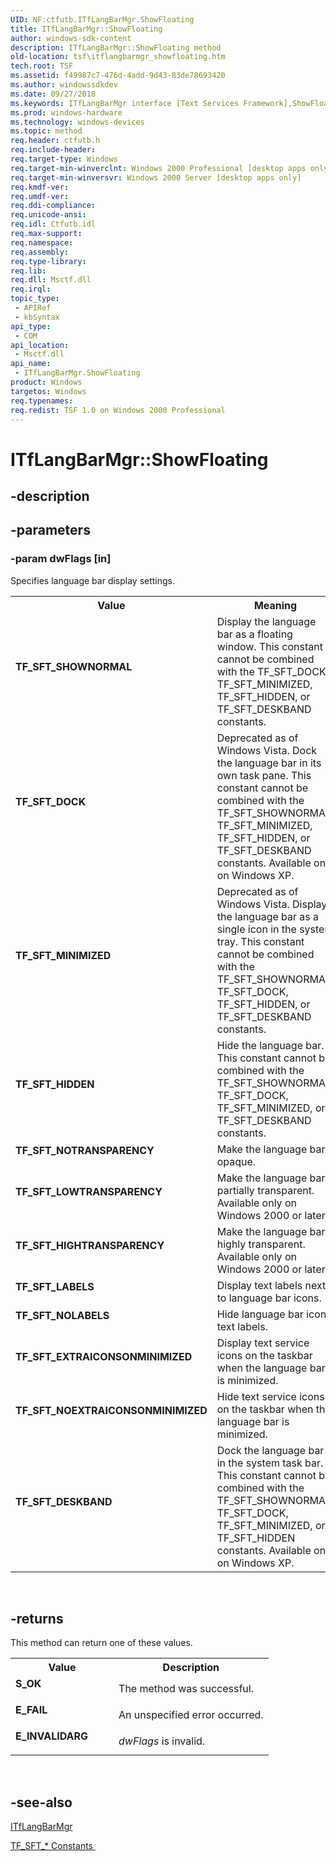 ```yaml
---
UID: NF:ctfutb.ITfLangBarMgr.ShowFloating
title: ITfLangBarMgr::ShowFloating
author: windows-sdk-content
description: ITfLangBarMgr::ShowFloating method
old-location: tsf\itflangbarmgr_showfloating.htm
tech.root: TSF
ms.assetid: f49987c7-476d-4add-9d43-83de78693420
ms.author: windowssdkdev
ms.date: 09/27/2018
ms.keywords: ITfLangBarMgr interface [Text Services Framework],ShowFloating method, ITfLangBarMgr.ShowFloating, ITfLangBarMgr::ShowFloating, ShowFloating, ShowFloating method [Text Services Framework], ShowFloating method [Text Services Framework],ITfLangBarMgr interface, TF_SFT_DESKBAND, TF_SFT_DOCK, TF_SFT_EXTRAICONSONMINIMIZED, TF_SFT_HIDDEN, TF_SFT_HIGHTRANSPARENCY, TF_SFT_LABELS, TF_SFT_LOWTRANSPARENCY, TF_SFT_MINIMIZED, TF_SFT_NOEXTRAICONSONMINIMIZED, TF_SFT_NOLABELS, TF_SFT_NOTRANSPARENCY, TF_SFT_SHOWNORMAL, _tsf_itflangbarmgr_showfloating_ref, ctfutb/ITfLangBarMgr::ShowFloating, tsf.itflangbarmgr_showfloating
ms.prod: windows-hardware
ms.technology: windows-devices
ms.topic: method
req.header: ctfutb.h
req.include-header: 
req.target-type: Windows
req.target-min-winverclnt: Windows 2000 Professional [desktop apps only]
req.target-min-winversvr: Windows 2000 Server [desktop apps only]
req.kmdf-ver: 
req.umdf-ver: 
req.ddi-compliance: 
req.unicode-ansi: 
req.idl: Ctfutb.idl
req.max-support: 
req.namespace: 
req.assembly: 
req.type-library: 
req.lib: 
req.dll: Msctf.dll
req.irql: 
topic_type:
 - APIRef
 - kbSyntax
api_type:
 - COM
api_location:
 - Msctf.dll
api_name:
 - ITfLangBarMgr.ShowFloating
product: Windows
targetos: Windows
req.typenames: 
req.redist: TSF 1.0 on Windows 2000 Professional
---
```


# ITfLangBarMgr::ShowFloating


## -description




## -parameters




### -param dwFlags [in]

Specifies language bar display settings.

<table>
<tr>
<th>Value</th>
<th>Meaning</th>
</tr>
<tr>
<td width="40%"><a id="TF_SFT_SHOWNORMAL"></a><a id="tf_sft_shownormal"></a><dl>
<dt><b>TF_SFT_SHOWNORMAL</b></dt>
</dl>
</td>
<td width="60%">
Display the language bar as a floating window. This constant cannot be combined with the TF_SFT_DOCK, TF_SFT_MINIMIZED, TF_SFT_HIDDEN, or TF_SFT_DESKBAND constants.

</td>
</tr>
<tr>
<td width="40%"><a id="TF_SFT_DOCK"></a><a id="tf_sft_dock"></a><dl>
<dt><b>TF_SFT_DOCK</b></dt>
</dl>
</td>
<td width="60%">
Deprecated as of Windows Vista. Dock the language bar in its own task pane. This constant cannot be combined with the TF_SFT_SHOWNORMAL, TF_SFT_MINIMIZED, TF_SFT_HIDDEN, or TF_SFT_DESKBAND constants. Available only on Windows XP.

</td>
</tr>
<tr>
<td width="40%"><a id="TF_SFT_MINIMIZED"></a><a id="tf_sft_minimized"></a><dl>
<dt><b>TF_SFT_MINIMIZED</b></dt>
</dl>
</td>
<td width="60%">
Deprecated as of Windows Vista. Display the language bar as a single icon in the system tray. This constant cannot be combined with the TF_SFT_SHOWNORMAL, TF_SFT_DOCK, TF_SFT_HIDDEN, or TF_SFT_DESKBAND constants.

</td>
</tr>
<tr>
<td width="40%"><a id="TF_SFT_HIDDEN"></a><a id="tf_sft_hidden"></a><dl>
<dt><b>TF_SFT_HIDDEN</b></dt>
</dl>
</td>
<td width="60%">
Hide the language bar. This constant cannot be combined with the TF_SFT_SHOWNORMAL, TF_SFT_DOCK, TF_SFT_MINIMIZED, or TF_SFT_DESKBAND constants.

</td>
</tr>
<tr>
<td width="40%"><a id="TF_SFT_NOTRANSPARENCY"></a><a id="tf_sft_notransparency"></a><dl>
<dt><b>TF_SFT_NOTRANSPARENCY</b></dt>
</dl>
</td>
<td width="60%">
Make the language bar opaque.

</td>
</tr>
<tr>
<td width="40%"><a id="TF_SFT_LOWTRANSPARENCY"></a><a id="tf_sft_lowtransparency"></a><dl>
<dt><b>TF_SFT_LOWTRANSPARENCY</b></dt>
</dl>
</td>
<td width="60%">
Make the language bar partially transparent. Available only on Windows 2000 or later.

</td>
</tr>
<tr>
<td width="40%"><a id="TF_SFT_HIGHTRANSPARENCY"></a><a id="tf_sft_hightransparency"></a><dl>
<dt><b>TF_SFT_HIGHTRANSPARENCY</b></dt>
</dl>
</td>
<td width="60%">
Make the language bar highly transparent. Available only on Windows 2000 or later.

</td>
</tr>
<tr>
<td width="40%"><a id="TF_SFT_LABELS"></a><a id="tf_sft_labels"></a><dl>
<dt><b>TF_SFT_LABELS</b></dt>
</dl>
</td>
<td width="60%">
Display text labels next to language bar icons.

</td>
</tr>
<tr>
<td width="40%"><a id="TF_SFT_NOLABELS"></a><a id="tf_sft_nolabels"></a><dl>
<dt><b>TF_SFT_NOLABELS</b></dt>
</dl>
</td>
<td width="60%">
Hide language bar icon text labels.

</td>
</tr>
<tr>
<td width="40%"><a id="TF_SFT_EXTRAICONSONMINIMIZED"></a><a id="tf_sft_extraiconsonminimized"></a><dl>
<dt><b>TF_SFT_EXTRAICONSONMINIMIZED</b></dt>
</dl>
</td>
<td width="60%">
Display text service icons on the taskbar when the language bar is minimized.

</td>
</tr>
<tr>
<td width="40%"><a id="TF_SFT_NOEXTRAICONSONMINIMIZED"></a><a id="tf_sft_noextraiconsonminimized"></a><dl>
<dt><b>TF_SFT_NOEXTRAICONSONMINIMIZED</b></dt>
</dl>
</td>
<td width="60%">
Hide text service icons on the taskbar when the language bar is minimized.

</td>
</tr>
<tr>
<td width="40%"><a id="TF_SFT_DESKBAND"></a><a id="tf_sft_deskband"></a><dl>
<dt><b>TF_SFT_DESKBAND</b></dt>
</dl>
</td>
<td width="60%">
Dock the language bar in the system task bar. This constant cannot be combined with the TF_SFT_SHOWNORMAL, TF_SFT_DOCK, TF_SFT_MINIMIZED, or TF_SFT_HIDDEN constants. Available only on Windows XP.

</td>
</tr>
</table>
 


## -returns



This method can return one of these values.

<table>
<tr>
<th>Value</th>
<th>Description</th>
</tr>
<tr>
<td width="40%">
<dl>
<dt><b>S_OK</b></dt>
</dl>
</td>
<td width="60%">
The method was successful.

</td>
</tr>
<tr>
<td width="40%">
<dl>
<dt><b>E_FAIL</b></dt>
</dl>
</td>
<td width="60%">
An unspecified error occurred.

</td>
</tr>
<tr>
<td width="40%">
<dl>
<dt><b>E_INVALIDARG</b></dt>
</dl>
</td>
<td width="60%">
<i>dwFlags</i> is invalid.

</td>
</tr>
</table>
 




## -see-also




<a href="https://msdn.microsoft.com/60bd765f-0846-47f5-af1b-bc8e72720841">ITfLangBarMgr</a>



<a href="https://msdn.microsoft.com/628e1d85-9614-4327-b89b-723f6eeb0718">TF_SFT_* Constants
      </a>
 

 

